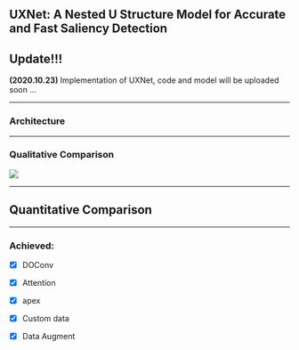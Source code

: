 ## UXNet: A Nested U Structure Model for Accurate and Fast Saliency Detection

## Update!!!



**(2020.10.23)** Implementation of UXNet, code and model will be uploaded soon ...

------

### Architecture





------



### Qualitative Comparison

![](https://github.com/JLooo2/UXNet/blob/master/pics/4.png)

------



## Quantitative Comparison





------



### Achieved:

- [x] DOConv

- [x] Attention

- [x] apex

- [x] Custom data

- [x] Data Augment 

  

